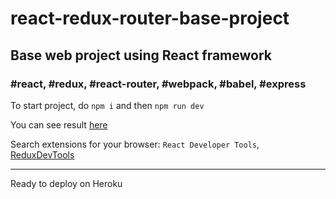 # react-redux-router-base-project

## Base web project using React framework

### #react, #redux, #react-router, #webpack, #babel, #express

To start project, do `npm i` and then `npm run dev`

You can see result [here](https://akrava.github.io/react-redux-router-base-project/)

Search extensions for your browser: `React Developer Tools`, [ReduxDevTools](https://github.com/reduxjs/redux-devtools#redux-devtools)

---------
Ready to deploy on Heroku